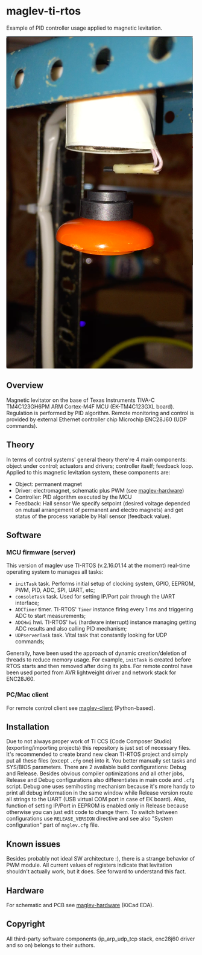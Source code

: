 # maglev-ti-rtos
Example of PID controller usage applied to magnetic levitation.

![maglev](/maglev.png)

## Overview
Magnetic levitator on the base of Texas Instruments TIVA-C TM4C123GH6PM ARM Cortex-M4F MCU (EK-TM4C123GXL board). Regulation is performed by PID algorithm. Remote monitoring and control is provided by external Ethernet controller chip Microchip ENC28J60 (UDP commands).

## Theory
In terms of control systems' general theory there're 4 main components: object under control; actuators and drivers; controller itself; feedback loop. Applied to this magnetic levitation system, these components are:
  - Object: permanent magnet
  - Driver: electromagnet, schematic plus PWM (see [maglev-hardware](https://github.com/ussserrr/maglev-hardware))
  - Controller: PID algorithm executed by the MCU
  - Feedback: Hall sensor
We specify setpoint (desired voltage depended on mutual arrangement of permanent and electro magnets) and get status of the process variable by Hall sensor (feedback value).

## Software
### MCU firmware (server)
This version of maglev use TI-RTOS (v.2.16.01.14 at the moment) real-time operating system to manages all tasks:
  - `initTask` task. Performs initial setup of clocking system, GPIO, EEPROM, PWM, PID, ADC, SPI, UART, etc;
  - `consoleTask` task. Used for setting IP/Port pair through the UART interface;
  - `ADCTimer` timer. TI-RTOS' `Timer` instance firing every 1 ms and triggering ADC to start measurements;
  - `ADCHwi` hwi. TI-RTOS' `hwi` (hardware interrupt) instance managing getting ADC results and also calling PID mechanism;
  - `UDPserverTask` task. Vital task that constantly looking for UDP commands;

Generally, have been used the approach of dynamic creation/deletion of threads to reduce memory usage. For example, `initTask` is created before RTOS starts and then removed after doing its jobs.
For remote control have been used ported from AVR lightweight driver and network stack for ENC28J60.

### PC/Mac client
For remote control client see [maglev-client](https://github.com/ussserrr/maglev-client) (Python-based).

## Installation
Due to not always proper work of TI CCS (Code Composer Studio) (exporting/importing projects) this repository is just set of necessary files. It's recommended to create brand new clean TI-RTOS project and simply put all these files (except `.cfg` one) into it. You better manually set tasks and SYS/BIOS parameters.
There are 2 available build configurations: Debug and Release. Besides obvious compiler optimizations and all other jobs, Release and Debug configurations also differentiates in main code and `.cfg` script. Debug one uses semihosting mechanism because it's more handy to print all debug information in the same window while Release version route all strings to the UART (USB virtual COM port in case of EK board). Also, function of setting IP/Port in EEPROM is enabled only in Release because otherwise you can just edit code to change them. To switch between configurations use `RELEASE_VERSION` directive and see also "System configuration" part of `maglev.cfg` file.

## Known issues
Besides probably not ideal SW architecture :), there is a strange behavior of PWM module. All current values of registers indicate that levitation shouldn't actually work, but it does. See forward to understand this fact.

## Hardware
For schematic and PCB see [maglev-hardware](https://github.com/ussserrr/maglev-hardware) (KiCad EDA).

## Copyright
All third-party software components (ip_arp_udp_tcp stack, enc28j60 driver and so on) belongs to their authors.
